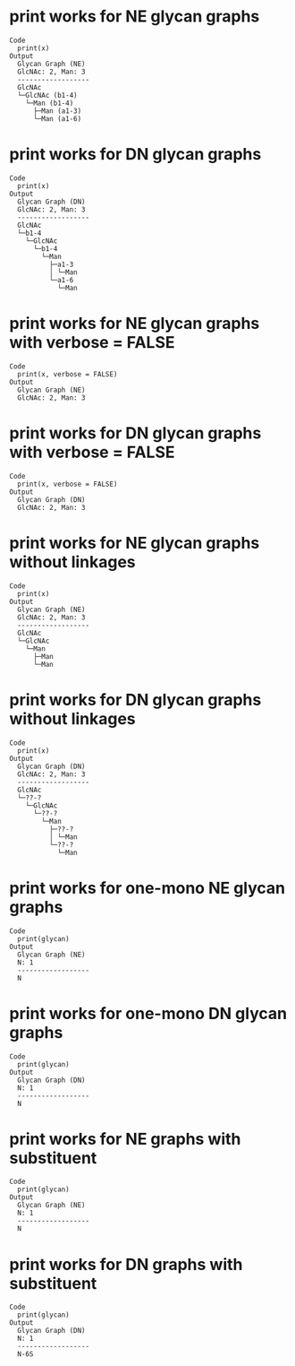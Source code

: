 # print works for NE glycan graphs

    Code
      print(x)
    Output
      Glycan Graph (NE)
      GlcNAc: 2, Man: 3
      ------------------
      GlcNAc
      └─GlcNAc (b1-4)
        └─Man (b1-4)
          ├─Man (a1-3)
          └─Man (a1-6)

# print works for DN glycan graphs

    Code
      print(x)
    Output
      Glycan Graph (DN)
      GlcNAc: 2, Man: 3
      ------------------
      GlcNAc
      └─b1-4
        └─GlcNAc
          └─b1-4
            └─Man
              ├─a1-3
              │ └─Man
              └─a1-6
                └─Man

# print works for NE glycan graphs with verbose = FALSE

    Code
      print(x, verbose = FALSE)
    Output
      Glycan Graph (NE)
      GlcNAc: 2, Man: 3

# print works for DN glycan graphs with verbose = FALSE

    Code
      print(x, verbose = FALSE)
    Output
      Glycan Graph (DN)
      GlcNAc: 2, Man: 3

# print works for NE glycan graphs without linkages

    Code
      print(x)
    Output
      Glycan Graph (NE)
      GlcNAc: 2, Man: 3
      ------------------
      GlcNAc
      └─GlcNAc
        └─Man
          ├─Man
          └─Man

# print works for DN glycan graphs without linkages

    Code
      print(x)
    Output
      Glycan Graph (DN)
      GlcNAc: 2, Man: 3
      ------------------
      GlcNAc
      └─??-?
        └─GlcNAc
          └─??-?
            └─Man
              ├─??-?
              │ └─Man
              └─??-?
                └─Man

# print works for one-mono NE glycan graphs

    Code
      print(glycan)
    Output
      Glycan Graph (NE)
      N: 1
      ------------------
      N

# print works for one-mono DN glycan graphs

    Code
      print(glycan)
    Output
      Glycan Graph (DN)
      N: 1
      ------------------
      N

# print works for NE graphs with substituent

    Code
      print(glycan)
    Output
      Glycan Graph (NE)
      N: 1
      ------------------
      N

# print works for DN graphs with substituent

    Code
      print(glycan)
    Output
      Glycan Graph (DN)
      N: 1
      ------------------
      N-6S

